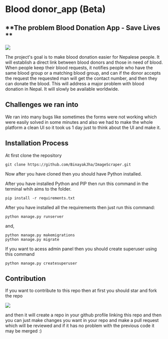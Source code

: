 # Blood donor_app (Beta)
## **The problem Blood Donation App - Save Lives **

<img src="https://user-images.githubusercontent.com/69071769/187081899-116c8e90-2b2b-4e81-bf0f-3bf23628bdd2.png">

The project's goal is to make blood donation easier for Nepalese people. It will establish a direct link between blood donors and those in need of blood. When people keep their blood requests, it notifies people who have the same blood group or a matching blood group, and can if the donor accepts the request the requested man will get the contact number, and then they can donate the blood. This will address a major problem with blood donation in Nepal. It will slowly be available worldwide.

## **Challenges we ran into**

We ran into many bugs like sometimes the forms were not working which were easily solved in some minutes and also we had to make the whole platform a clean UI so it took us 1 day just to think about the UI and make it.


## Installation Process

At first clone the repository

```
git clone https://github.com/BinayakJha/ImageScraper.git
```

Now after you have cloned then you should have Python installed.

After you have installed Python and PIP then run this command in the terminal whih aims to the folder.

```
pip install -r requirements.txt
```

After you have installed all the requirements then just run this command:

```
python manage.py runserver
```

and,

```
python manage.py makemigrations 
python manage.py migrate
```

If you want to acess admin panel then you should create superuser using this command

```
python manage.py createsuperuser
```

## Contribution

If you want to contribute to this repo then at first you should star and fork the repo 

<img src="https://user-images.githubusercontent.com/69071769/187409293-b34f536b-2218-4272-9af3-371bb9843d27.png">

and then it will create a repo in your github profile linking this repo and then you can just make changes you want in your repo and make a pull request which will be reviewed and if it has no problem with the previous code it may be merged :)
